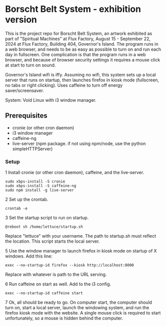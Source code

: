 # Borscht Belt System - exhibition version

This is the project repo for Borscht Belt System, an artwork exhibited as part of "Spiritual Machines" at Flux Factory, August 15 - September 22, 2024 at Flux Factory, Building 404, Governor's Island. The program runs in a web browser, and needs to be as easy as possible to turn on and run each day in fullscreen. One complication is that the program runs in a web browser, and because of browser security settings it requires a mouse click at start to turn on sound. 

Governor's Island wifi is iffy. Assuming no wifi, this system sets up a local server that runs on startup, then launches firefox in kiosk mode (fullscreen, no tabs or right clicking). Uses caffeine to turn off energy saver/screensaver.

System: Void Linux with i3 window manager.

## Prerequisites

* cronie (or other cron daemon)
* i3 window manager
* caffeine-ng
* live-server (npm package. if not using npm/node, use the python simpleHTTPServer)

### Setup

1 Install cronie (or other cron daemon), caffeine, and the live-server.

```
sudo xbps-install -S cronie
sudo xbps-install -S caffeine-ng
sudo npm install -g live-server
```

2 Set up the crontab.

```
crontab -e
```

3 Set the startup script to run on startup.

```
@reboot sh /home/lettuce/startup.sh
```

Replace "lettuce" with your username. The path to startup.sh must reflect the location. This script starts the local server.

5 Use the window manager to launch firefox in kiosk mode on startup of X windows. Add this line:

```
exec --no-startup-id firefox --kiosk http://localhost:8000
```

Replace with whatever is path to the URL serving.

6 Run caffeine on start as well. Add to the i3 config. 

```
exec --no-startup-id caffeine start
```

7 Ok, all should be ready to go. On computer start, the computer should turn on, start a local server, launch the windowing system, and run the firefox kiosk mode with the website. A single mouse click is required to start unfortunately, so a mouse is hidden behind the computer.
